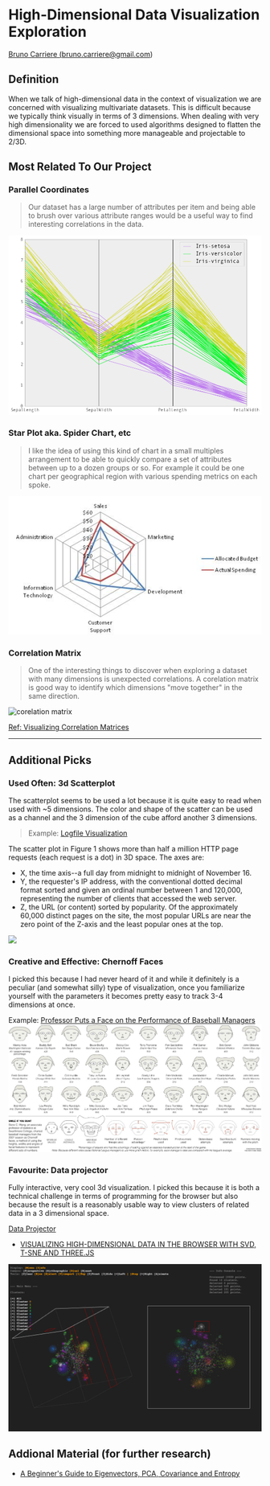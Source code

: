 # High-Dimensional Data Visualization Exploration
<a href="mailto:bruno.carriere@gmail.com">Bruno Carriere (bruno.carriere@gmail.com)</a>

## Definition

When we talk of high-dimensional data in the context of visualization we are concerned with visualizing multivariate datasets. This is difficult because we typically think visually in terms of 3 dimensions. When dealing with very high dimensionality we are forced to used algorithms designed to flatten the dimensional space into something more manageable and projectable to 2/3D.

## Most Related To Our Project

### Parallel Coordinates

> Our dataset has a large number of attributes per item and being able to brush over various attribute ranges would be a useful way to find interesting correlations in the data.

![parallel coordinates](research/parallel_coordinates.png)



### Star Plot aka. Spider Chart, etc

> I like the idea of using this kind of chart in a small multiples arrangement to be able to quickly compare a set of attributes between up to a dozen
groups or so. For example it could be one chart per geographical region with various spending metrics on each spoke.

![spider chart](research/Spider_Chart2.jpg)


### Correlation Matrix

> One of the interesting things to discover when exploring a dataset with many dimensions is unexpected correlations. A corelation matrix is good way to identify which dimensions "move together" in the same direction.

![corelation matrix](http://3.bp.blogspot.com/-Tm6kaMZGkUE/UHMjJbEcMZI/AAAAAAAAAcg/0mdcF2A_jWk/s1600/correlation.png)

[Ref: Visualizing Correlation Matrices](http://glowingpython.blogspot.ca/2012/10/visualizing-correlation-matrices.html)


---

## Additional Picks

### Used Often: 3d Scatterplot

The scatterplot seems to be used a lot because it is quite easy to read when used with ~5 dimensions. The color and shape of the scatter can be used as a channel and the 3 dimension of the cube afford another 3 dimensions.

> Example: [Logfile Visualization](http://archive.oreilly.com/sysadmin/2007/02/02/3d-logfile-visualization.html)

The scatter plot in Figure 1 shows more than half a million HTTP page requests (each request is a dot) in 3D space. The axes are:

- X, the time axis--a full day from midnight to midnight of November 16.
- Y, the requester's IP address, with the conventional dotted decimal format sorted and given an ordinal number between 1 and 120,000, representing the number of clients that accessed the web server.
- Z, the URL (or content) sorted by popularity. Of the approximately 60,000 distinct pages on the site, the most popular URLs are near the zero point of the Z-axis and the least popular ones at the top.

![](http://archive.oreilly.com/onlamp/2007/02/08/graphics/20061116-good-day.png)


### Creative and Effective: Chernoff Faces

I picked this because I had never heard of it and while it definitely is a peculiar (and somewhat silly) type of visualization, once you familiarize yourself with the parameters it becomes pretty easy to track 3-4 dimensions at once.

Example: [Professor Puts a Face on the Performance of Baseball Managers](http://www.nytimes.com/2008/04/01/science/01prof.html?_r=0)
![](research/chernoff-baseball.jpg)

### Favourite: Data projector

Fully interactive, very cool 3d visualization. I picked this because it is both a technical challenge in terms of programming for the browser but also because the result is a reasonably usable way to view clusters of related data in a 3 dimensional space.

[Data Projector](http://opensource.datacratic.com/data-projector)

- [VISUALIZING HIGH-DIMENSIONAL DATA IN THE BROWSER WITH SVD, T-SNE AND THREE.JS](http://datacratic.com/site/blog/visualizing-high-dimensional-data-browser-svd-t-sne-and-threejs)

![](research/data-projector.png)



## Addional Material (for further research)

- [A Beginner's Guide to Eigenvectors, PCA, Covariance and Entropy](http://deeplearning4j.org/eigenvector)
